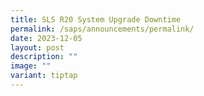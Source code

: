 ```yaml
---
title: SLS R20 System Upgrade Downtime
permalink: /saps/announcements/permalink/
date: 2023-12-05
layout: post
description: ""
image: ""
variant: tiptap
---
```

